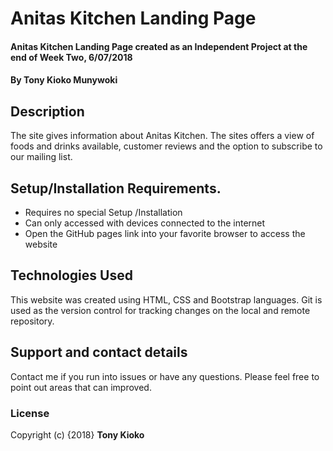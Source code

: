 # Anitas Kitchen Landing Page
#### Anitas Kitchen Landing Page created as an Independent Project at the end of Week Two, 6/07/2018
#### By **Tony Kioko Munywoki**
## Description
The site gives information about Anitas Kitchen. The sites offers a view of foods and drinks available, customer reviews and the option to subscribe to our mailing list.
## Setup/Installation Requirements.
* Requires no special Setup /Installation
* Can only accessed with devices connected to the internet
* Open the GitHub pages link into your favorite browser to access the website
## Technologies Used
This website was created using HTML, CSS and Bootstrap languages. Git is used as the version control for tracking changes on the local and remote repository.
## Support and contact details
Contact me if you run into issues or have any questions. Please feel free to point out areas that can improved.
### License
Copyright (c) {2018} **Tony Kioko**
